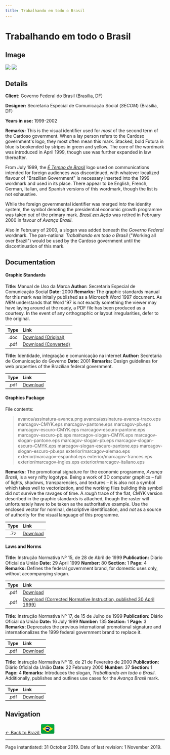 ```yaml
---
title: Trabalhando em todo o Brasil
---
```


# Trabalhando em todo o Brasil

## Image

<img src="https://nationbrandingnow.com/assets/SA/BR/FHC99_pane.png" class="focus-image">
<img src="https://nationbrandingnow.com/assets/SA/BR/FHC99_pane2.png" class="focus-image">

## Details

**Client:** Governo Federal do Brasil (Brasília, DF)

**Designer:** Secretaria Especial de Comunicação Social (*SECOM*) (Brasília, DF)

**Years in use:** 1999-2002

**Remarks:** This is the visual identifier used for *most* of the second term of the Cardoso government. When a lay person refers to the Cardoso government's logo, they most often mean this mark. Stacked, bold Futura in blue is bookended by stripes in green and yellow. The core of the wordmark was introduced in April 1999, though use was further expanded in law thereafter.

From July 1999, the [*É Tempo de Brasil*](ACAO.html) logo used on communications intended for foreign audiences was discontinued, with whatever localized flavour of "Brazilian Government" is necessary inserted into the 1999 wordmark and used in its place. There appear to be English, French, German, Italian, and Spanish versions of this wordmark, though the list is not exhaustive.

While the foreign governmental identifier was merged *into* the identity system, the symbol denoting the presidential economic growth programme was taken *out* of the primary mark. [*Brasil em Ação*](ACAO.html) was retired in February 2000 in favour of *Avança Brasil*.

Also in February of 2000, a slogan was added beneath the *Governo Federal* wordmark. The pan-national *Trabalhando em todo o Brasil* ("Working all over Brazil") would be used by the Cardoso government until the discontinuation of this mark.

## Documentation

#### Graphic Standards

**Title:** Manual de Uso da Marca
**Author:** Secretaria Especial de Comunicação Social
**Date:** 2000
**Remarks:** The graphic standards manual for this mark was initally published as a Microsoft Word 1997 document. As *NBN* understands that Word '97 is not exactly something the viewer may have laying around at the ready, a PDF file has been produced as a courtesy. In the event of any orthographic or layout irregularities, defer to the original.

| Type | Link |
| :---: | :--- |
| .doc | [Download (Original)](/assets/SA/BR/fhc99/Marca.doc) |
| .pdf | [Download (Converted)](/assets/SA/BR/fhc99/Marca.pdf) |

**Title:** Identidade, integração e comunicação na internet
**Author:** Secretaria de Comunicação do Governo
**Date:** 2001
**Remarks:** Design guidelines for web properties of the Brazilian federal government.

| Type | Link |
| :---: | :--- |
| .pdf | [Download](/assets/SA/BR/fhc99/internet2001.pdf) |

#### Graphics Package

File contents:
> avanca/assinatura-avanca.png
> avanca/assinatura-avanca-traco.eps
> marcagov-CMYK.eps
> marcagov-pantone.eps
> marcagov-pb.eps
> marcagov-escuro-CMYK.eps
> marcagov-escuro-pantone.eps
> marcagov-escuro-pb.eps
> marcagov-slogan-CMYK.eps
> marcagov-slogan-pantone.eps
> marcagov-slogan-pb.eps
> marcagov-slogan-escuro-CMYK.eps
> marcagov-slogan-escuro-pantone.eps
> marcagov-slogan-escuro-pb.eps
> exterior/marcagov-alemao.eps
> exterior/marcagov-espanhol.eps
> exterior/marcagov-frances.eps
> exterior/marcagov-ingles.eps
> exterior/marcagov-italiano.eps

**Remarks:** The promotional signature for the economic programme, *Avança Brasil*, is a very nifty logotype. Being a work of 3D computer graphics – full of lights, shadows, transparencies, and textures – it is also not a symbol which takes well to vectorization, and the working files building this symbol did not survive the ravages of time. A *rough* trace of the flat, CMYK version described in the graphic standards is attached, though the raster will unfortunately have to be taken as the authoritative example. Use the enclosed vector for nominal, descriptive identification, and *not* as a source of authority for the visual language of this programme.

| Type | Link |
| :---: | :--- |
| .7z | [Download](/assets/SA/BR/fhc99/BR_FHC99.7z) |

#### Laws and Norms
**Title:** Instrução Normativa Nº 15, de 28 de Abril de 1999
**Publication:** Diário Oficial da União
**Date:** 29 April 1999 **Number:** 80 **Section:** 1 **Page:** 4
**Remarks:** Defines the federal government brand, for domestic uses only, without accompanying slogan.

| Type | Link |
| :---: | :--- |
| .pdf | [Download](/assets/SA/BR/fhc99/19990429_76.pdf) |
| .pdf | [Download (Corrected Normative Instruction, published 30 April 1999)](/assets/SA/BR/fhc99/19990430_76.pdf) |

**Title:** Instrução Normativa Nº 17, de 15 de Julho de 1999
**Publication:** Diário Oficial da União
**Date:** 16 July 1999 **Number:** 135 **Section:** 1 **Page:** 3
**Remarks:** Deprecates the previous international promotional signature and internationalizes the 1999 federal government brand to replace it.

| Type | Link |
| :---: | :--- |
| .pdf | [Download](/assets/SA/BR/fhc99/19990716_31.pdf) |

**Title:** Instrução Normativa Nº 19, de 21 de Fevereiro de 2000
**Publication:** Diário Oficial da União
**Date:** 22 February 2000 **Number:** 37 **Section:** 1 **Page:** 4
**Remarks:** Introduces the slogan, *Trabalhando em todo o Brasil*. Additionally, publishes and outlines use cases for the *Avança Brasil* mark.

| Type | Link |
| :---: | :--- |
| .pdf | [Download](/assets/SA/BR/fhc99/20000222_33.pdf) |

## Navigation

[← Back to Brazil <img src="/images/FlagKit/SA/BR/BR@2x.png" class="flagkit">](../BR.html)

---

Page instantiated: 31 October 2019.
Date of last revision: 1 November 2019.